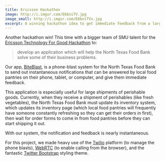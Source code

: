 ```yaml
---
title: Ericsson Hackathon
image: http://i.imgur.com/E6bniTV.jpg
image_small: http://i.imgur.com/E6bniTVs.jpg
excerpt: A winning hackathon idea to get immediate feedback from a large group of people over sms and robocalling.
---
```


Another hackathon win! This time with a bigger team of SMU talent for the [Ericsson Technology For Good Hackathon](http://www.cvent.com/events/ericsson-technology-for-good-hackathon/event-summary-e2dbfa4808144aa7adb621277cd498b0.aspx?i=c20dfae8-fd45-4572-b57a-7c5f902273e0) to:

> develop an application which will help the North Texas Food Bank solve some of their business problems.

Our app, [BiteBlast](http://biteblast.net), is a phone-blast system for the North Texas Food Bank to send out instantaneous notifications that can be answered by local food pantries on their phone, tablet, or computer, and give them immediate feedback.

This application is especially useful for large shipments of perishable goods. Currently, when they receive a shipment of perishables (like fresh vegetables), the North Texas Food Bank must update its inventory system, which updates its inventory page (which local food pantries will frequently have someone constantly refreshing so they can get their orders in first), then wait for order forms to come in from food pantries before they can start shipping it out.

With our system, the notification and feedback is nearly instantaneous.

For this project, we made heavy use of the [Twilio](http://www.twilio.com/) platform (to manage the phone blasts), [WebRTC](https://labs.ericsson.com/apis/web-real-time-communication/documentation) (to enable calling from the browser), and the fantastic [Twitter Bootstrap](twitter.github.com/bootstrap/) styling theme.
